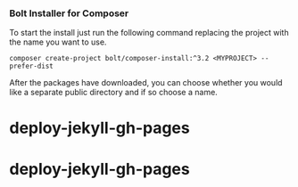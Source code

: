 ### Bolt Installer for Composer

To start the install just run the following command replacing the project with
the name you want to use.

`composer create-project bolt/composer-install:^3.2 <MYPROJECT> --prefer-dist`


After the packages have downloaded, you can choose whether you would like a
separate public directory and if so choose a name.
# deploy-jekyll-gh-pages
# deploy-jekyll-gh-pages
